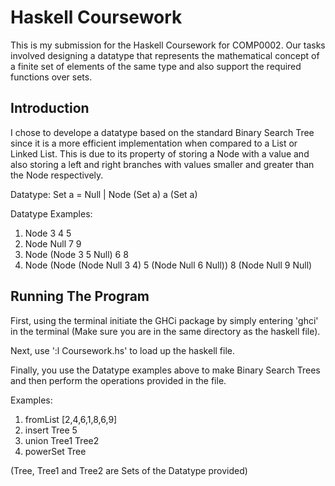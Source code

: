 
# Haskell Coursework

This is my submission for the Haskell Coursework for COMP0002. Our tasks involved designing a datatype that represents the mathematical concept of a finite set of elements of the same type and also support the required functions over sets.


## Introduction

I chose to develope a datatype based on the standard Binary Search Tree since it is a more efficient implementation when compared to a List or Linked List. This is due to its property of storing a Node with a value and also storing a left and right branches with values smaller and greater than the Node respectively.

Datatype: Set a = Null | Node (Set a) a (Set a)

Datatype Examples:
1) Node 3 4 5
2) Node Null 7 9
3) Node (Node 3 5 Null) 6 8
4) Node (Node (Node Null 3 4) 5 (Node Null 6 Null)) 8 (Node Null 9 Null)
## Running The Program

First, using the terminal initiate the GHCi package by simply entering 'ghci' in the terminal (Make sure you are in the same directory as the haskell file). 

Next, use ':l Coursework.hs' to load up the haskell file. 

Finally, you use the Datatype examples above to make Binary Search Trees and then perform the operations provided in the file. 

Examples:
1) fromList [2,4,6,1,8,6,9]
2) insert Tree 5
3) union Tree1 Tree2
4) powerSet Tree

(Tree, Tree1 and Tree2 are Sets of the Datatype provided)